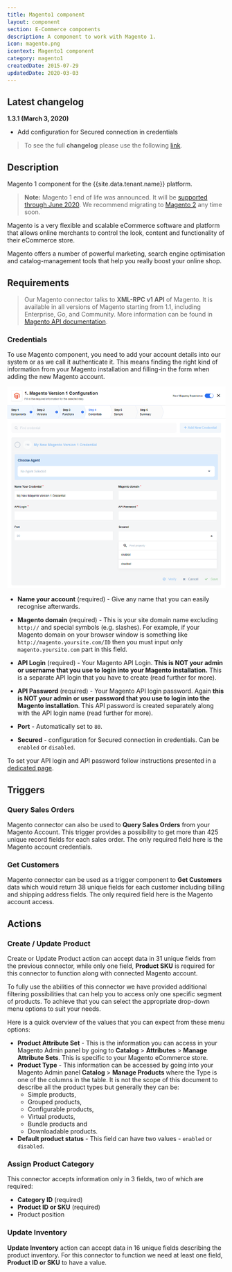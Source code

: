 ```yaml
---
title: Magento1 component
layout: component
section: E-Commerce components
description: A component to work with Magento 1.
icon: magento.png
icontext: Magento1 component
category: magento1
createdDate: 2015-07-29
updatedDate: 2020-03-03
---
```


## Latest changelog

**1.3.1 (March 3, 2020)**

* Add configuration for Secured connection in credentials

> To see the full **changelog** please use the following [link](/components/magento1/changelog).

## Description

Magento 1 component for the {{site.data.tenant.name}} platform.

> **Note:** Magento 1 end of life was announced. It will be [supported through June 2020](https://magento.com/blog/magento-news/supporting-magento-1-through-june-2020).
> We recommend migrating to [Magento 2](/components/magento2) any time soon.

Magento is a very flexible and scalable eCommerce software and platform that
allows online merchants to control the look, content and functionality of their
eCommerce store.

Magento offers a number of powerful marketing, search engine optimisation and
catalog-management tools that help you really boost your online shop.

## Requirements

> Our Magento connector talks to **XML-RPC v1 API** of Magento. It is available in
> all versions of Magento starting from 1.1, including Enterprise, Go, and Community.
> More information can be found in [Magento API documentation](https://devdocs.magento.com/guides/m1x/api/soap/introduction.html).

### Credentials

To use Magento component, you need to add your account details into our system
or as we call it authenticate it. This means finding the right kind of
information from your Magento installation and filling-in the form when adding
the new Magento account.

![Magento 1 Credentials](img/magento1-credentials.png)

*   **Name your account** (required) - Give any name that you can easily recognise afterwards.

*   **Magento domain** (required) - This is your site domain name excluding `http://` and special symbols (e.g. slashes). For example, if your Magento domain on your browser window is something like `http://magento.yoursite.com/ID` then you must input only `magento.yoursite.com` part in this field.

*   **API Login** (required) - Your Magento API Login. **This is NOT your admin or username that you use to login into your Magento installation.** This is a separate API login that you have to create (read further for more).

*   **API Password** (required) - Your Magento API login password. Again **this is NOT your admin or user password that you use to login into the Magento installation**. This API password is created separately along with the API login name (read further for more).

*   **Port** - Automatically set to `80`.

*   **Secured** - configuration for Secured connection in credentials. Can be `enabled` or
`disabled`.

To set your API login and API password follow instructions presented in a
[dedicated page](set-api-login-password).

## Triggers

### Query Sales Orders

Magento connector can also be used to **Query Sales Orders** from your Magento
Account. This trigger provides a possibility to get more than 425 unique record
fields for each sales order. The only required field here is the Magento account credentials.

### Get Customers

Magento connector can be used as a trigger component to **Get Customers** data
which would return 38 unique fields for each customer including billing and
shipping address fields. The only required field here is the Magento account access.


## Actions

### Create / Update Product

Create or Update Product action can accept data in 31 unique fields from the
previous connector, while only one field, **Product SKU** is required for this
connector to function along with connected Magento account.

To fully use the abilities of this connector we have provided additional filtering
possibilities that can help you to access only one specific segment of products.
To achieve that you can select the appropriate drop-down menu options to suit your needs.

Here is a quick overview of the values that you can expect from these menu options:

*   **Product Attribute Set** - This is the information you can access in your Magento Admin panel by going to **Catalog** > **Attributes** > **Manage Attribute Sets**. This is specific to your Magento eCommerce store.
*   **Product Type** - This information can be accessed by going into your Magento Admin panel **Catalog** > **Manage Products** where the Type is one of the columns in the table. It is not the scope of this document to describe all the product types but generally they can be:
    *   Simple products,
    *   Grouped products,
    *   Configurable products,
    *   Virtual products,
    *   Bundle products and
    *   Downloadable products.
*   **Default product status** - This field can have two values - `enabled` or `disabled`.

### Assign Product Category

This connector accepts information only in 3 fields, two of which are required:
*   **Category ID** (required)
*   **Product ID or SKU** (required)
*   Product position

### Update Inventory

**Update Inventory** action can accept data in 16 unique fields describing the
product inventory. For this connector to function we need at least one field,
**Product ID or SKU** to have a value.
